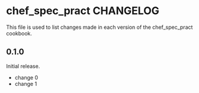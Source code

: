 # chef_spec_pract CHANGELOG

This file is used to list changes made in each version of the chef_spec_pract cookbook.

## 0.1.0

Initial release.

- change 0
- change 1
